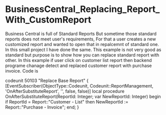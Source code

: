 # BusinessCentral_Replacing_Report_With_CustomReport
Business Central is full of Standard Reports But sometime those standard reports does not meet user's requirements, For that a user creates a new customized report and wanted to open that in repalcemnt of standard one.
In this small project I have done the same.
This example is not very good as standard but purpose is to show how you can replace standard report with other.
In this example if user click on customer list report then backend programe chanage detect and replaced customer report with purchase invoice.
Code is 

codeunit 50103 "Replace Base Report"
{
    [EventSubscriber(ObjectType::Codeunit, Codeunit::ReportManagement, 'OnAfterSubstituteReport', '', false, false)]
    local procedure OnAfterSubstituteReport(ReportId: Integer; var NewReportId: Integer)
    begin
        if ReportId = Report::"Customer - List"
        then
            NewReportId := Report::"Purchase - Invoice";
    end;
}
